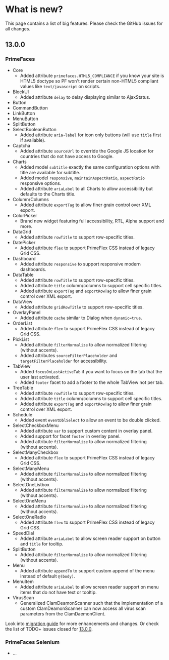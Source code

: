 # What is new?

This page contains a list of big features. Please check the GitHub issues for all changes.

## 13.0.0

### PrimeFaces

* Core
    * Added attribute `primefaces.HTML5_COMPLIANCE` if you know your site is HTML5 doctype so PF won't render certain non-HTML5 compliant values like `text/javascript` on scripts.
* BlockUI
    * Added attribute `delay` to delay displaying similar to AjaxStatus.
* Button
* CommandButton
* LinkButton
* MenuButton
* SplitButton
* SelectBooleanButton
    * Added attribute `aria-label` for icon only buttons (will use `title` first if available).
* Captcha
    * Added attribute `sourceUrl` to override the Google JS location for countries that do not have access to Google.
* Charts
    * Added model `subtitle` exactly the same configuration options with title are available for subtitle.
    * Added model `responsive`, `maintainAspectRatio`, `aspectRatio` responsive options.
    * Added attribute `ariaLabel` to all Charts to allow accessibility but defaults to the Charts title.
* Column/Columns
    * Added attribute `exportTag` to allow finer grain control over XML export.
* ColorPicker
    * Brand new widget featuring full accessibility, RTL, Alpha support and more.
* DataGrid
    * Added attribute `rowTitle` to support row-specific titles.
* DatePicker
    * Added attribute `flex` to support PrimeFlex CSS instead of legacy Grid CSS.
* Dashboard
    * Added attribute `responsive` to support responsive modern dashboards.
* DataTable
    * Added attribute `rowTitle` to support row-specific titles.
    * Added attribute `title` column/columns to support cell specific titles.
    * Added attribute `exportTag` and `exportRowTag` to allow finer grain control over XML export.
* DataView
    * Added attribute `gridRowTitle` to support row-specific titles.
* OverlayPanel
    * Added attribute `cache` similar to Dialog when `dynamic=true`.
* OrderList
    * Added attribute `flex` to support PrimeFlex CSS instead of legacy Grid CSS.
* PickList
    * Added attribute `filterNormalize` to allow normalized filtering (without accents).
    * Added attributes `sourceFilterPlaceholder` and `targetFilterPlaceholder` for accessibility.
* TabView
    * Added `focusOnLastActiveTab` if you want to focus on the tab that the user last activated.
    * Added `footer` facet to add a footer to the whole TabView not per tab.
* TreeTable
    * Added attribute `rowTitle` to support row-specific titles.
    * Added attribute `title` column/columns to support cell specific titles.
    * Added attribute `exportTag` and `exportRowTag` to allow finer grain control over XML export.
* Schedule
    * Added event `eventDblSelect` to allow an event to be double clicked.
* SelectCheckboxMenu
    * Added attribute `var` to support custom content in overlay panel.
    * Added support for facet `footer` in overlay panel.
    * Added attribute `filterNormalize` to allow normalized filtering (without accents).
* SelectManyCheckbox
    * Added attribute `flex` to support PrimeFlex CSS instead of legacy Grid CSS.
* SelectManyMenu
    * Added attribute `filterNormalize` to allow normalized filtering (without accents).
* SelectOneListbox
    * Added attribute `filterNormalize` to allow normalized filtering (without accents).
* SelectOneMenu
    * Added attribute `filterNormalize` to allow normalized filtering (without accents).
* SelectOneRadio
    * Added attribute `flex` to support PrimeFlex CSS instead of legacy Grid CSS.
* SpeedDial
    * Added attribute `ariaLabel` to allow screen reader support on button and `title` for tooltip.
* SplitButton
    * Added attribute `filterNormalize` to allow normalized filtering (without accents).
* Menu
    * Added attribute `appendTo` to support custom append of the menu instead of default `@(body)`.
* MenuItem
    * Added attribute `ariaLabel` to allow screen reader support on menu items that do not have text or tooltip.
* VirusScan
    * Generalized ClamDeamonScanner such that the implementation of a custom ClamDeamonScanner can now access all virus scan parameters from the ClamDaemonClient.


Look into [migration guide](https://primefaces.github.io/primefaces/13_0_0/#/../migrationguide/13_0_0) for more enhancements and changes.
Or check the list of TODO+ issues closed for
[13.0.0](https://github.com/primefaces/primefaces/issues?q=is%3Aclosed+milestone%3A13.0.0).

### PrimeFaces Selenium 

* ...
